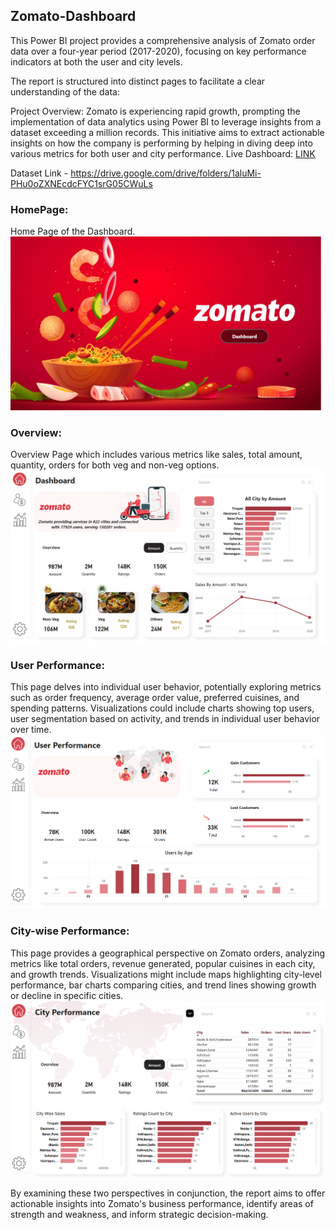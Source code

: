 ## Zomato-Dashboard 
This Power BI project provides a comprehensive analysis of Zomato order data over a four-year period (2017-2020), focusing on key performance indicators at both the user and city levels.

The report is structured into distinct pages to facilitate a clear understanding of the data:

Project Overview: Zomato is experiencing rapid growth, prompting the implementation of data analytics using Power BI to leverage insights from a dataset exceeding a million records. This initiative aims to extract actionable insights on how the company is performing by helping in diving deep into various metrics for both user and city performance. Live Dashboard: [LINK](https://app.powerbi.com/view?r=eyJrIjoiZmJkOTg3NDctYzgxZi00MmRkLThhOGMtNzY1NTMwN2ZkNzc5IiwidCI6ImM2ZTU0OWIzLTVmNDUtNDAzMi1hYWU5LWQ0MjQ0ZGM1YjJjNCJ9)

Dataset Link - https://drive.google.com/drive/folders/1aluMi-PHu0oZXNEcdcFYC1srG05CWuLs

### HomePage: 
Home Page of the Dashboard. 
![image alt](https://github.com/Satyam24/Zomato-Dashboard/blob/ddd96af05f8a04b6044bbefe7f13faf41dde0b83/Home.png)

### Overview: 
Overview Page which includes various metrics like sales, total amount, quantity, orders for both veg and non-veg options.
![image alt](https://github.com/Satyam24/Zomato-Dashboard/blob/ddd96af05f8a04b6044bbefe7f13faf41dde0b83/Dashboard.png)

### User Performance: 
This page delves into individual user behavior, potentially exploring metrics such as order frequency, average order value, preferred cuisines, and spending patterns. Visualizations could include charts showing top users, user segmentation based on activity, and trends in individual user behavior over time.
![image alt](https://github.com/Satyam24/Zomato-Dashboard/blob/ddd96af05f8a04b6044bbefe7f13faf41dde0b83/User%20Performance.png)

### City-wise Performance: 
This page provides a geographical perspective on Zomato orders, analyzing metrics like total orders, revenue generated, popular cuisines in each city, and growth trends. Visualizations might include maps highlighting city-level performance, bar charts comparing cities, and trend lines showing growth or decline in specific cities.
![image alt](https://github.com/Satyam24/Zomato-Dashboard/blob/ddd96af05f8a04b6044bbefe7f13faf41dde0b83/City%20Performance.png)

By examining these two perspectives in conjunction, the report aims to offer actionable insights into Zomato's business performance, identify areas of strength and weakness, and inform strategic decision-making.


